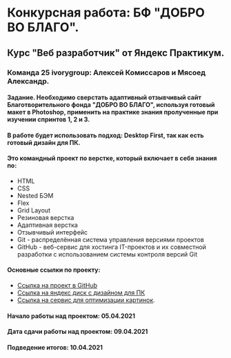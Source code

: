 # Конкурсная работа: БФ "ДОБРО ВО БЛАГО".

## Курс "Веб разработчик" от Яндекс Практикум.

### Команда 25 ivorygroup: Алексей Комиссаров и Мясоед Александр.

#### Задание. Необходимо сверстать адаптивный отзывчивый сайт Благотворительного фонда "ДОБРО ВО БЛАГО", используя готовый макет в Photoshop, применить на практике знания пролученные при изучении спринтов 1, 2 и 3.

#### В работе будет использовать подход: Desktop First, так как есть готовый дизайн для ПК.

#### Это командный проект по верстке, который включает в себя знания по:
* HTML
* CSS
* Nested БЭМ
* Flex
* Grid Layout
* Резиновая верстка
* Адаптивная верстка
* Отзывчивый интерфейс
* Git - распределённая система управления версиями проектов
* GitHub - веб-сервис для хостинга IT-проектов и их совместной разработки с использованием системы контроля версий Git

#### Основные ссылки по проекту:
* [Ссылка на проект в GitHub](https://github.com/myasoedas/dvbfond.ru)
* [Ссылка на яндекс диск с дизайном для ПК](https://yadi.sk/d/AcrIsGBj2i6pAg)
* [Ссылка на сервис для оптимизации картинок](https://tinypng.com/).

#### Начало работы над проектом: 05.04.2021
#### Дата сдачи работы над проектом: 09.04.2021
#### Подведение итогов: 10.04.2021
